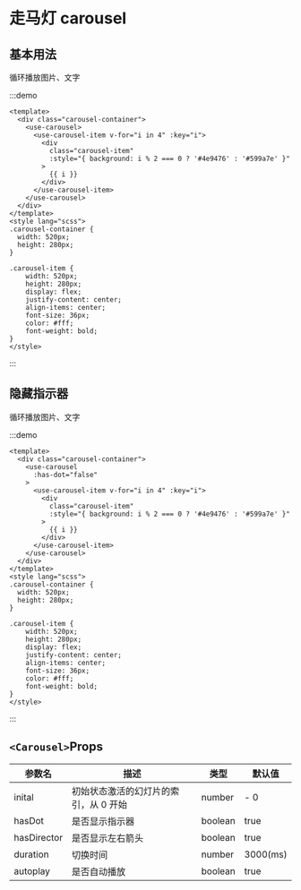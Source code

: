 <Toc />

# 走马灯 carousel

## 基本用法
循环播放图片、文字

:::demo 
```vue
<template>
  <div class="carousel-container">
    <use-carousel>
      <use-carousel-item v-for="i in 4" :key="i">
        <div
          class="carousel-item"
          :style="{ background: i % 2 === 0 ? '#4e9476' : '#599a7e' }"
        >
          {{ i }}
        </div>
      </use-carousel-item>
    </use-carousel>
  </div>
</template>
<style lang="scss">
.carousel-container {
  width: 520px;
  height: 280px;
}

.carousel-item {
    width: 520px;
    height: 280px;
    display: flex;
    justify-content: center;
    align-items: center;
    font-size: 36px;
    color: #fff;
    font-weight: bold;
}
</style>
```
:::

## 隐藏指示器
循环播放图片、文字

:::demo 
```vue
<template>
  <div class="carousel-container">
    <use-carousel
      :has-dot="false"
    >
      <use-carousel-item v-for="i in 4" :key="i">
        <div
          class="carousel-item"
          :style="{ background: i % 2 === 0 ? '#4e9476' : '#599a7e' }"
        >
          {{ i }}
        </div>
      </use-carousel-item>
    </use-carousel>
  </div>
</template>
<style lang="scss">
.carousel-container {
  width: 520px;
  height: 280px;
}

.carousel-item {
    width: 520px;
    height: 280px;
    display: flex;
    justify-content: center;
    align-items: center;
    font-size: 36px;
    color: #fff;
    font-weight: bold;
}
</style>
```
:::

## `<Carousel>`Props
| 参数名           | 描述      | 类型  | 默认值 |
| ------------------- | ----------- | ------- | ------ |
| inital | 初始状态激活的幻灯片的索引，从 0 开始   | number | -   0   |
| hasDot               | 是否显示指示器 | boolean  |  true     |
| hasDirector            | 是否显示左右箭头 | boolean | true  |
| duration       | 切换时间 | number | 3000(ms)  |
| autoplay       | 是否自动播放 | boolean | true  |
